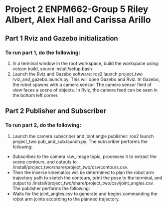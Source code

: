 # Project 2 ENPM662-Group 5 Riley Albert, Alex Hall and Carissa Arillo
## Part 1 Rviz and Gazebo initialization
### To run part 1, do the following:
1. In a terminal window in the root workspace, build the workspace using: colcon build, source install/setup.bash
2. Launch the Rviz and Gazebo software: ros2 launch project_two rviz_and_gazebo.launch.py. 
This will open Gazebo and Rviz. In Gazebo, the robot spawns with a camera sensor. The camera sensor field of view faces a scene of objects.
In Rviz, the camera feed can be seen in the bottom left corner.

## Part 2 Publisher and Subscriber
### To run part 2, do the following:
1. Launch the camera subscriber and joint angle publisher: ros2 launch project_two pub_and_sub.launch.py. 
The subscriber performs the following:
 - Subscribes to the camera raw_image topic, processes it to extract the scene contours, and outputs to <root workspace>/install/project_two/share/project_two/csv/contours.csv.
 - Then the inverse kinematics will be determined to plan the robot arm trajectory path to sketch the contours, print the pose to the terminal, and output to <root workspace>/install/project_two/share/project_two/csv/joint_angles.csv.
The publisher performs the following: 
 - Waits for the joint_angles.csv to generate and begins commanding the robot arm joints according to the planned trajectory. 
